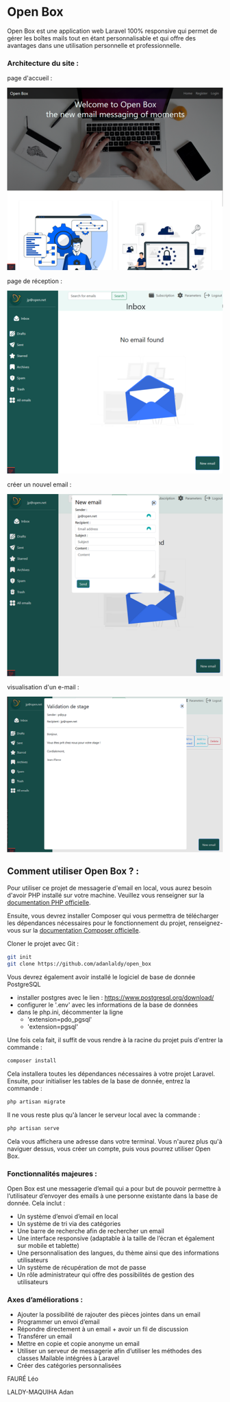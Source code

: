# Open Box

Open Box est une application web Laravel 100% responsive qui permet de gérer les boîtes mails tout en étant personnalisable et qui offre des avantages dans une utilisation personnelle et professionnelle.

### Architecture du site :

page d'accueil :
<p align="center">
  <img src="public/images/screen.png" alt="Image 0">
</p>

page de réception :
<p align="center">
  <img src="public/images/screen1.png" alt="Image 1">
</p>

créer un nouvel email :
<p align="center">
  <img src="public/images/screen3.png" alt="Image 2">
</p>

visualisation d'un e-mail :
<p align="center">
  <img src="public/images/screen4.png" alt="Image 3">
</p>

## Comment utiliser Open Box ? :
Pour utiliser ce projet de messagerie d'email en local, vous aurez besoin d'avoir PHP installé sur votre machine. Veuillez vous renseigner sur la [documentation PHP officielle](https://www.php.net/manual/fr/install.php).

Ensuite, vous devrez installer Composer qui vous permettra de télécharger les dépendances nécessaires pour le fonctionnement du projet, renseignez-vous sur la [documentation Composer officielle](https://getcomposer.org/download/).


Cloner le projet avec Git :
```bash
git init
git clone https://github.com/adanlaldy/open_box
```

Vous devrez également avoir installé le logiciel de base de donnée PostgreSQL
- installer postgres avec le lien : https://www.postgresql.org/download/
- configurer le '.env' avec les informations de la base de données
- dans le php.ini, décommenter la ligne 
  - 'extension=pdo_pgsql'
  - 'extension=pgsql'


Une fois cela fait, il suffit de vous rendre à la racine du projet puis d'entrer la commande :

```bash
composer install
```
Cela installera toutes les dépendances nécessaires à votre projet Laravel. Ensuite, pour initialiser les tables de la base de donnée, entrez la commande :

```bash
php artisan migrate
```

Il ne vous reste plus qu'à lancer le serveur local avec la commande : 

```bash
php artisan serve
```

Cela vous affichera une adresse dans votre terminal. Vous n'aurez plus qu'à naviguer dessus, vous créer un compte, puis vous pourrez utiliser Open Box.

### Fonctionnalités majeures :
Open Box est une messagerie d’email qui a pour but de pouvoir permettre à l’utilisateur d’envoyer des emails à une personne existante dans la base de donnée. Cela inclut :


- Un système d’envoi d’email en local
- Un système de tri via des catégories
- Une barre de recherche afin de rechercher un email
- Une interface responsive (adaptable à la taille de l’écran et également sur mobile et tablette)
- Une personnalisation des langues, du thème ainsi que des informations utilisateurs
- Un système de récupération de mot de passe
- Un rôle administrateur qui offre des possibilités de gestion des utilisateurs

### Axes d’améliorations :


- Ajouter la possibilité de rajouter des pièces jointes dans un email
- Programmer un envoi d’email
- Répondre directement à un email + avoir un fil de discussion
- Transférer un email 
- Mettre en copie et copie anonyme un email
- Utiliser un serveur de messagerie afin d’utiliser les méthodes des classes Mailable intégrées à Laravel
- Créer des catégories personnalisées
    
FAURÉ Léo

LALDY-MAQUIHA Adan

